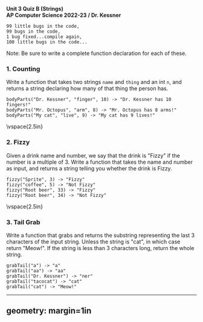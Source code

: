 __Unit 3 Quiz B (Strings)__  
__AP Computer Science 2022-23 / Dr. Kessner__  

```
99 little bugs in the code,
99 bugs in the code,
1 bug fixed...compile again,
100 little bugs in the code...
```

Note: Be sure to write a complete function declaration for each of these.


### 1. Counting

Write a function that takes two strings `name` and `thing` and an int `n`,
and returns a string declaring how many of that thing the person has.


```
bodyParts("Dr. Kessner", "finger", 10) -> "Dr. Kessner has 10 fingers!"
bodyParts("Mr. Octopus", "arm", 8) -> "Mr. Octopus has 8 arms!"
bodyParts("My cat", "live", 9) -> "My cat has 9 lives!"
```

\vspace{2.5in}


### 2. Fizzy

Given a drink name and number, we say that the drink is "Fizzy" if the number is
a multiple of 3.  Write a function that takes the name and number as input, and 
returns a string telling you whether the drink is Fizzy.

```
fizzy("Sprite", 3) -> "Fizzy"
fizzy("coffee", 5) -> "Not Fizzy"
fizzy("Root beer", 33) -> "Fizzy"
fizzy("Root beer", 34) -> "Not Fizzy"
```

\vspace{2.5in}


### 3. Tail Grab

Write a function that grabs and returns the substring representing the last 3 
characters of the input string.  Unless the string is "cat", in which
case return "Meow!".  If the string is less than 3 characters long, return the 
whole string.


```
grabTail("a") -> "a"
grabTail("aa") -> "aa"
grabTail("Dr. Kessner") -> "ner"
grabTail("tacocat") -> "cat"
grabTail("cat") -> "Meow!"
```


---
geometry: margin=1in
---


